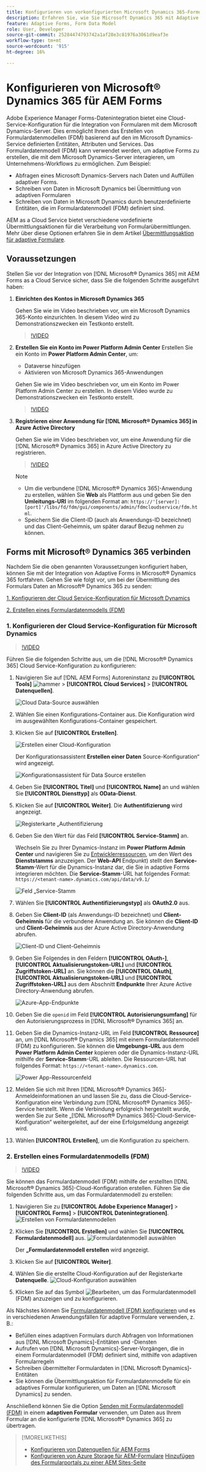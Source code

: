 ```yaml
---
title: Konfigurieren von vorkonfigurierten Microsoft Dynamics 365-Formulardatenmodellen für adaptive Forms
description: Erfahren Sie, wie Sie Microsoft Dynamics 365 mit Adaptive Forms integrieren.
feature: Adaptive Forms, Form Data Model
role: User, Developer
source-git-commit: 25284474793742a1af28e3c81976a3061d9eaf3e
workflow-type: tm+mt
source-wordcount: '915'
ht-degree: 16%

---
```



# Konfigurieren von Microsoft® Dynamics 365 für AEM Forms

Adobe Experience Manager Forms-Datenintegration bietet eine Cloud-Service-Konfiguration für die Integration von Formularen mit dem Microsoft Dynamics-Server. Dies ermöglicht Ihnen das Erstellen von Formulardatenmodellen (FDM) basierend auf den im Microsoft Dynamics-Service definierten Entitäten, Attributen und Services. Das Formulardatenmodell (FDM) kann verwendet werden, um adaptive Forms zu erstellen, die mit dem Microsoft Dynamics-Server interagieren, um Unternehmens-Workflows zu ermöglichen. Zum Beispiel:
* Abfragen eines Microsoft Dynamics-Servers nach Daten und Auffüllen adaptiver Forms.
* Schreiben von Daten in Microsoft Dynamics bei Übermittlung von adaptiven Formularen
* Schreiben von Daten in Microsoft Dynamics durch benutzerdefinierte Entitäten, die im Formulardatenmodell (FDM) definiert sind.

AEM as a Cloud Service bietet verschiedene vordefinierte Übermittlungsaktionen für die Verarbeitung von Formularübermittlungen. Mehr über diese Optionen erfahren Sie in dem Artikel [Übermittlungsaktion für adaptive Formulare](/help/forms/configure-submit-actions-core-components.md).

<!-- 
[[!DNL Experience Manager Forms] Data Integration](data-integration.md) provides [!DNL Microsoft&reg; Dynamics 365] Cloud Services to integrate Adaptive Forms with out of the box Form Data Model (FDM). The Adaptive Forms can then interact with [!DNL Microsoft&reg; Dynamics 365] servers to enable business workflows. For example:

* Write data into [!DNL Microsoft&reg; Dynamics 365] on Adaptive Form submission.
* Write data in [!DNL Microsoft&reg; Dynamics 365] through custom entities defined in Form Data Model (FDM) and conversely.
* Query [!DNL Microsoft&reg; Dynamics 365]server for data and prepopulate Adaptive Forms.
* Read data from [!DNL Microsoft&reg; Dynamics 365] server.

[!DNL Microsoft&reg; Dynamics 365] cloud services and Form Data Model (FDM) are available out of the box on the [!DNL AEM Forms] Server after you [set up a development project for Forms based on Experience Manager archetype](setup-local-development-environment.md#forms-cloud-service-local-development-environment).

>[!NOTE]
>
>Microsoft&reg; Dynamics 365 cloud services and Form Data Model (FDM) are available out of the box only if you set up an [!DNL Experience Manager Forms] as a [!DNL Cloud Service] project based on [AEM Archetype 30](https://github.com/adobe/aem-project-archetype/releases/tag/aem-project-archetype-30) or later.-->

## Voraussetzungen

Stellen Sie vor der Integration von [!DNL Microsoft® Dynamics 365] mit AEM Forms as a Cloud Service sicher, dass Sie die folgenden Schritte ausgeführt haben:


1. **Einrichten des Kontos in Microsoft Dynamics 365**

   Gehen Sie wie im Video beschrieben vor, um ein Microsoft Dynamics 365-Konto einzurichten. In diesem Video wird zu Demonstrationszwecken ein Testkonto erstellt.

   >[!VIDEO](https://video.tv.adobe.com/v/3444389/)

1. **Erstellen Sie ein Konto im Power Platform Admin Center**
Erstellen Sie ein Konto im **Power Platform Admin Center**, um:
   * Dataverse hinzufügen
   * Aktivieren von Microsoft Dynamics 365-Anwendungen

   Gehen Sie wie im Video beschrieben vor, um ein Konto im Power Platform Admin Center zu erstellen. In diesem Video wurde zu Demonstrationszwecken ein Testkonto erstellt.
   >[!VIDEO](https://video.tv.adobe.com/v/3444388)

1. **Registrieren einer Anwendung für [!DNL Microsoft® Dynamics 365] in Azure Active Directory**

   Gehen Sie wie im Video beschrieben vor, um eine Anwendung für die [!DNL Microsoft® Dynamics 365] in Azure Active Directory zu registrieren.

   >[!VIDEO](https://video.tv.adobe.com/v/3444369/dynamics365integration-microsoftdynamics-apiaccess-azuread-appregistration)

   >[!NOTE]
   >
   > * Um die verbundene [!DNL Microsoft® Dynamics 365]-Anwendung zu erstellen, wählen Sie **Web** als Plattform aus und geben Sie den **Umleitungs-URI** im folgenden Format an: `https://'[server]:[port]'/libs/fd/fdm/gui/components/admin/fdmcloudservice/fdm.html`.
   > * Speichern Sie die Client-ID (auch als Anwendungs-ID bezeichnet) und das Client-Geheimnis, um später darauf Bezug nehmen zu können.

## Forms mit Microsoft® Dynamics 365 verbinden

Nachdem Sie die oben genannten Voraussetzungen konfiguriert haben, können Sie mit der Integration von Adaptive Forms in Microsoft® Dynamics 365 fortfahren. Gehen Sie wie folgt vor, um bei der Übermittlung des Formulars Daten an Microsoft® Dynamics 365 zu senden:

[1. Konfigurieren der Cloud Service-Konfiguration für Microsoft Dynamics](#1-configure-cloud-service-configuration-for-microsoft-dynamics)

[2. Erstellen eines Formulardatenmodells (FDM)](#2-create-form-data-model-fdm)

### 1. Konfigurieren der Cloud Service-Konfiguration für Microsoft Dynamics

>[!VIDEO](https://video.tv.adobe.com/v/3444370/cloudconfiguration-dataintegration-adobeexperiencemanager-aemforms-microsoftdynamics)

Führen Sie die folgenden Schritte aus, um die [!DNL Microsoft® Dynamics 365] Cloud Service-Konfiguration zu konfigurieren:

1. Navigieren Sie auf [!DNL AEM Forms] Autoreninstanz zu **[!UICONTROL Tools]** ![hammer](assets/hammer.png) > **[!UICONTROL Cloud Services]** > **[!UICONTROL Datenquellen]**.

   ![Cloud Data-Source auswählen](/help/forms/assets/dynamics-data-source.png)
1. Wählen Sie einen Konfigurations-Container aus. Die Konfiguration wird im ausgewählten Konfigurations-Container gespeichert.
1. Klicken Sie auf **[!UICONTROL Erstellen]**.

   ![Erstellen einer Cloud-Konfiguration](/help/forms/assets/dynamics-select-configuration.png)

   Der Konfigurationsassistent **Erstellen einer Daten** Source-Konfiguration“ wird angezeigt.

   ![Konfigurationsassistent für Data Source erstellen](/help/forms/assets/dynamics-create-data-configuration.png)

1. Geben Sie **[!UICONTROL Titel]** und **[!UICONTROL Name]** an und wählen Sie **[!UICONTROL Diensttyp]** als **OData-Dienst**.
1. Klicken Sie auf **[!UICONTROL Weiter]**. Die **Authentifizierung** wird angezeigt.

   ![Registerkarte „Authentifizierung](/help/forms/assets/dynamics-authentication-tab.png)

1. Geben Sie den Wert für das Feld **[!UICONTROL Service-Stamm]** an.

   Wechseln Sie zu Ihrer Dynamics-Instanz im **Power Platform Admin Center** und navigieren Sie zu [Entwicklerressourcen](https://docs.microsoft.com/de-de/powerapps/developer/data-platform/view-download-developer-resources), um den Wert des **Dienststamms** anzuzeigen. Der **Web-API** Endpunkt) stellt den **Service-Stamm**-Wert für die Dynamics-Instanz dar, die Sie in adaptive Forms integrieren möchten. Die **Service-Stamm**-URL hat folgendes Format: `https://<tenant-name>.dynamics.com/api/data/v9.1/`

   ![Feld „Service-Stamm](/help/forms/assets/dynamics-service-root.png)

1. Wählen Sie **[!UICONTROL Authentifizierungstyp]** als **OAuth2.0** aus.
1. Geben Sie **Client-ID** (als Anwendungs-ID bezeichnet) und **Client-Geheimnis** für die verbundene Anwendung an.
Sie können die **Client-ID** und **Client-Geheimnis** aus der Azure Active Directory-Anwendung abrufen.

   ![Client-ID und Client-Geheimnis](/help/forms/assets/dynamics-azure-app-resgistration.png)

1. Geben Sie Folgendes in den Feldern **[!UICONTROL OAuth-]**, **[!UICONTROL Aktualisierungstoken-URL]** und **[!UICONTROL Zugriffstoken-URL]** an.
Sie können die **[!UICONTROL OAuth]**, **[!UICONTROL Aktualisierungstoken-URL]** und **[!UICONTROL Zugriffstoken-URL]** aus dem Abschnitt **Endpunkte** Ihrer Azure Active Directory-Anwendung abrufen.

   ![Azure-App-Endpunkte](/help/forms/assets/dynamics-azure-app-endpoints.png)

1. Geben Sie die `openid` im Feld **[!UICONTROL Autorisierungsumfang]** für den Autorisierungsprozess in [!DNL Microsoft® Dynamics 365] an.
1. Geben Sie die Dynamics-Instanz-URL im Feld **[!UICONTROL Ressource]** an, um [!DNL Microsoft® Dynamics 365] mit einem Formulardatenmodell (FDM) zu konfigurieren.
Sie können die **Umgebungs-URL** aus dem **Power Platform Admin Center** kopieren oder die Dynamics-Instanz-URL mithilfe der **Service-Stamm**-URL ableiten. Die Ressourcen-URL hat folgendes Format: `https://<tenant-name>.dynamics.com`.

   ![Power App-Ressourcenfeld](/help/forms/assets/dynamics-resource-field.png)

1. Melden Sie sich mit Ihren [!DNL Microsoft® Dynamics 365]-Anmeldeinformationen an und lassen Sie zu, dass die Cloud-Service-Konfiguration eine Verbindung zum [!DNL Microsoft® Dynamics 365]-Service herstellt. Wenn die Verbindung erfolgreich hergestellt wurde, werden Sie zur Seite „[!DNL Microsoft® Dynamics 365]-Cloud-Service-Konfiguration“ weitergeleitet, auf der eine Erfolgsmeldung angezeigt wird.
1. Wählen **[!UICONTROL Erstellen]**, um die Konfiguration zu speichern.

### 2. Erstellen eines Formulardatenmodells (FDM)

>[!VIDEO](https://video.tv.adobe.com/v/3444367/aemforms-adobeexperiencemanager-formdatamodel--dataintegration-digitalforms)

Sie können das Formulardatenmodell (FDM) mithilfe der erstellten [!DNL Microsoft® Dynamics 365]-Cloud-Konfiguration erstellen. Führen Sie die folgenden Schritte aus, um das Formulardatenmodell zu erstellen:

1. Navigieren Sie zu **[!UICONTROL Adobe Experience Manager]** > **[!UICONTROL Forms]** > **[!UICONTROL Datenintegrationen]**.
   ![Erstellen von Formulardatenmodellen](/help/forms/assets/dynamics-create-fdm.png)

1. Klicken Sie **[!UICONTROL Erstellen]** und wählen Sie **[!UICONTROL Formulardatenmodell]** aus.
   ![Formulardatenmodell auswählen](/help/forms/assets/dynamics-select-fdm.png)

   Der **„Formulardatenmodell erstellen** wird angezeigt.
1. Klicken Sie auf **[!UICONTROL Weiter]**.
1. Wählen Sie die erstellte Cloud-Konfiguration auf der Registerkarte **Datenquelle**.
   ![Cloud-Konfiguration auswählen](/help/forms/assets/dynamics-select-cloud-config.png)

1. Klicken Sie auf das Symbol ![Bearbeiten](assets/edit.png), um das Formulardatenmodell (FDM) anzuzeigen und zu konfigurieren.

Als Nächstes können Sie [Formulardatenmodell (FDM) konfigurieren](/help/forms/work-with-form-data-model.md#configure-services) und es in verschiedenen Anwendungsfällen für adaptive Formulare verwenden, z. B.:

* Befüllen eines adaptiven Formulars durch Abfragen von Informationen aus [!DNL Microsoft Dynamics]-Entitäten und -Diensten
* Aufrufen von [!DNL Microsoft Dynamics]-Server-Vorgängen, die in einem Formulardatenmodell (FDM) definiert sind, mithilfe von adaptiven Formularregeln
* Schreiben übermittelter Formulardaten in [!DNL Microsoft Dynamics]-Entitäten
* Sie können die Übermittlungsaktion für Formulardatenmodelle für ein adaptives Formular konfigurieren, um Daten an [!DNL Microsoft Dynamics] zu senden.

Anschließend können Sie die Option [Senden mit Formulardatenmodell (FDM)](/help/forms/using-form-data-model.md) in einem **adaptiven Formular** verwenden, um Daten aus Ihrem Formular an die konfigurierte [!DNL Microsoft® Dynamics 365] zu übertragen.


>[!MORELIKETHIS]
>
>* [Konfigurieren von Datenquellen für AEM Forms](/help/forms/configure-data-sources.md)
>* [Konfigurieren von Azure Storage für AEM-Formulare](/help/forms/configure-azure-storage.md)
>  [Hinzufügen des Formularportals zu einer AEM Sites-Seite](/help/forms/configure-forms-portal.md)